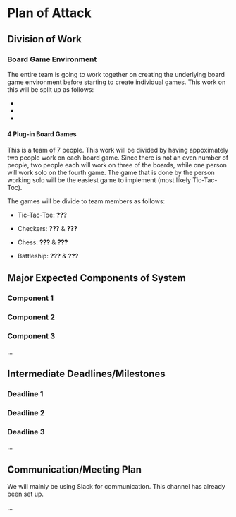 # Plan of Attack


## Division of Work

### Board Game Environment

The entire team is going to work together on creating the underlying board game environment before starting to create individual games. This work on this will be split up as follows:

- 

- 

- 

#### 4 Plug-in Board Games

This is a team of 7 people. This work will be divided by having appoximately two people work on each board game. Since there is not an even number of people, two people each will work on three of the boards, while one person will work solo on the fourth game. The game that is done by the person working solo will be the easiest game to implement (most likely Tic-Tac-Toc).

The games will be divide to team members as follows:

- Tic-Tac-Toe: **???**

- Checkers: **???** & **???**

- Chess: **???** & **???**

- Battleship: **???** & **???**


## Major Expected Components of System

### Component 1

### Component 2

### Component 3

...


## Intermediate Deadlines/Milestones

### Deadline 1

### Deadline 2

### Deadline 3

...


## Communication/Meeting Plan

We will mainly be using Slack for communication. This channel has already been set up.

...
